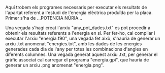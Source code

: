 Aquí trobem els programes necessaris per executar els resultats de l'apartat referent a l'estudi de l'energia elèctrica produïda per la placa.
Primer s'ha de ...POTENCIA NÚRIA...

Una vegada s'hagi creat l'arxiu "any_pot_dades.txt" es pot procedir a obtenir els resultats referents a l'energia en sí. Per fer-ho, cal compilar i executar l'arxiu "energia.f90", una vegada fet això, s'hauria de generar un arxiu .txt anomenat "energies.txt", amb les dades de les energies generades cada dia de l'any per totes les combinacions d'angles en diferents columnes. Una vegada generat aquest arxiu .txt, per generar el gràfic associat cal carregar el programa "energia.gpi", que hauria de generar un arxiu .png anomenat "energia.png". 
